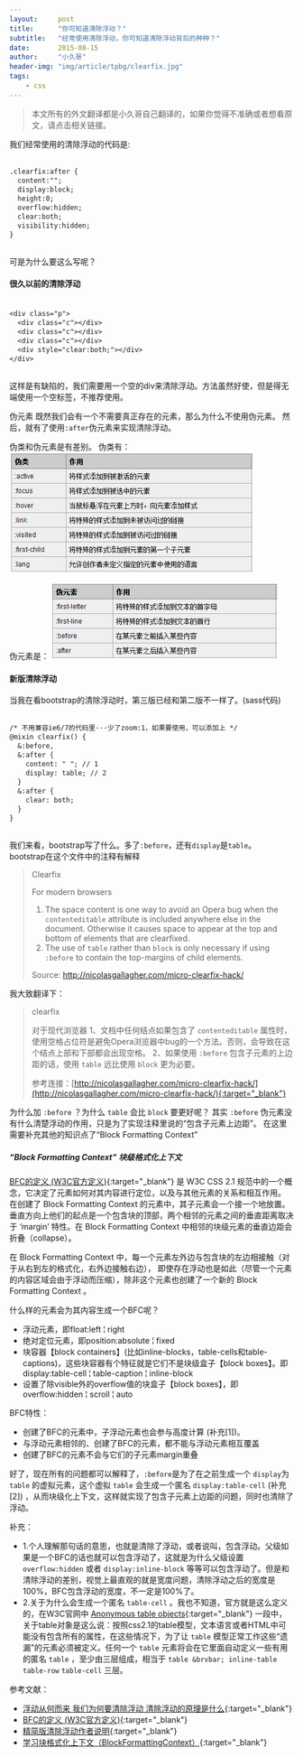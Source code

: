 ```yaml
---
layout:     post
title:      "你可知道清除浮动？"
subtitle:   "经常使用清除浮动，你可知道清除浮动背后的种种？"
date:       2015-08-15
author:     "小久哥"
header-img: "img/article/tpbg/clearfix.jpg"
tags:
    - css
---
```


> 本文所有的外文翻译都是小久哥自己翻译的，如果你觉得不准确或者想看原文，请点击相关链接。

我们经常使用的清除浮动的代码是:
<pre>
	<code>
.clearfix:after { 
  content:"";
  display:block;
  height:0;
  overflow:hidden;
  clear:both;
  visibility:hidden;
}
	</code>
</pre>
可是为什么要这么写呢？

#### 很久以前的清除浮动
<pre>
	<code>
&lt;div class="p"&gt;
  &lt;div class="c"&gt;&lt;/div&gt;
  &lt;div class="c"&gt;&lt;/div&gt;
  &lt;div class="c"&gt;&lt;/div&gt;
  &lt;div style="clear:both;"&gt;&lt;/div&gt;
&lt;/div&gt;
	</code>
</pre>

这样是有缺陷的，我们需要用一个空的div来清除浮动。方法虽然好使，但是得无端使用一个空标签，不推荐使用。

伪元素
既然我们会有一个不需要真正存在的元素，那么为什么不使用伪元素。
然后，就有了使用`:after`伪元素来实现清除浮动。

伪类和伪元素是有差别。
伪类有：
![img](/img/article/insert/20150815/weilei.jpg)

伪元素是：
![img](/img/article/insert/20150815/weiyuansu.jpg)

#### 新版清除浮动
当我在看bootstrap的清除浮动时，第三版已经和第二版不一样了。(sass代码)
<pre>
	<code>
/* 不用兼容ie6/7的代码里···少了zoom:1，如果要使用，可以添加上 */
@mixin clearfix() {
  &:before,
  &:after {
	content: " "; // 1
	display: table; // 2
  }
  &:after {
	clear: both;
  }
}
	</code>
</pre>
我们来看，bootstrap写了什么。多了`:before`，还有`display`是`table`。
bootstrap在这个文件中的注释有解释

> Clearfix
>
> For modern browsers
> 1. The space content is one way to avoid an Opera bug when the
>    `contenteditable` attribute is included anywhere else in the document.
>    Otherwise it causes space to appear at the top and bottom of elements
>    that are clearfixed.
> 2. The use of `table` rather than `block` is only necessary if using
>    `:before` to contain the top-margins of child elements.
>
> Source: http://nicolasgallagher.com/micro-clearfix-hack/

我大致翻译下：

> clearfix
>
> 对于现代浏览器
> 1、文档中任何结点如果包含了 `contenteditable` 属性时，使用空格占位符是避免Opera浏览器中bug的一个方法。否则，会导致在这个结点上部和下部都会出现空格。
> 2、如果使用 `:before` 包含子元素的上边距的话，使用 `table` 远比使用 `block` 更为必要。
>
> 参考连接：[http://nicolasgallagher.com/micro-clearfix-hack/](http://nicolasgallagher.com/micro-clearfix-hack/){:target="_blank"}

为什么加 `:before` ？为什么 `table` 会比 `block` 要更好呢？
其实 `:before` 伪元素没有什么清楚浮动的作用，只是为了实现注释里说的“包含子元素上边距”。
在这里需要补充其他的知识点了“Block Formatting Context”

##### “Block Formatting Context” 块级格式化上下文

[BFC的定义 (W3C官方定义)](http://www.w3.org/TR/CSS21/visuren.html#block-formatting){:target="_blank"}
是 W3C CSS 2.1 规范中的一个概念，它决定了元素如何对其内容进行定位，以及与其他元素的关系和相互作用。
在创建了 Block Formatting Context 的元素中，其子元素会一个接一个地放置。垂直方向上他们的起点是一个包含块的顶部，两个相邻的元素之间的垂直距离取决于 ‘margin’ 特性。在 Block Formatting Context 中相邻的块级元素的垂直边距会折叠（collapse）。

在 Block Formatting Context 中，每一个元素左外边与包含块的左边相接触（对于从右到左的格式化，右外边接触右边）， 即使存在浮动也是如此（尽管一个元素的内容区域会由于浮动而压缩），除非这个元素也创建了一个新的 Block Formatting Context 。

什么样的元素会为其内容生成一个BFC呢？

* 浮动元素，即float:left &brvbar; right
* 绝对定位元素，即position:absolute &brvbar; fixed
* 块容器【block containers】(比如inline-blocks，table-cells和table-captions)，这些块容器有个特征就是它们不是块级盒子【block boxes】。即display:table-cell &brvbar; table-caption &brvbar; inline-block
* 设置了除visible外的overflow值的块盒子【block boxes】，即overflow:hidden &brvbar; scroll &brvbar; auto

BFC特性：

* 创建了BFC的元素中，子浮动元素也会参与高度计算 (补充[1])。
* 与浮动元素相邻的、创建了BFC的元素，都不能与浮动元素相互覆盖
* 创建了BFC的元素不会与它们的子元素margin重叠

好了，现在所有的问题都可以解释了，`:before`是为了在之前生成一个 `display`为 `table` 的虚拟元素，这个虚拟 `table` 会生成一个匿名 `display:table-cell` (补充[2]) ，从而块级化上下文，这样就实现了包含子元素上边距的问题，同时也清除了浮动。

补充：

* 1.个人理解那句话的意思，也就是清除了浮动，或者说叫，包含浮动。父级如果是一个BFC的话也就可以包含浮动了，这就是为什么父级设置 `overflow:hidden` 或者 `display:inline-block` 等等可以包含浮动了。但是和清除浮动的差别，视觉上最直观的就是宽度问题，清除浮动之后的宽度是100%，BFC包含浮动的宽度，不一定是100%了。
* 2.关于为什么会生成一个匿名 `table-cell` 。我也不知道，官方就是这么定义的，在W3C官网中 [Anonymous table objects](http://www.w3.org/TR/CSS2/tables.html#anonymous-boxes){:target="_blank"} 一段中，关于table对象是这么说：按照css2.1的table模型，文本语言或者HTML中可能没有包含所有的属性，在这些情况下，为了让 `table` 模型正常工作这些“遗漏”的元素必须被定义。任何一个 `table` 元素将会在它里面自动定义一些有用的匿名 `table` ，至少由三层组成，相当于 `table &brvbar; inline-table` `table-row` `table-cell` 三层。

参考文献：

* [浮动从何而来 我们为何要清除浮动 清除浮动的原理是什么](http://www.jb51.net/css/67471.html){:target="_blank"}
* [BFC的定义 (W3C官方定义)](http://www.w3.org/TR/CSS21/visuren.html#block-formatting){:target="_blank"}
* [精简版清除浮动作者说明](http://nicolasgallagher.com/micro-clearfix-hack/){:target="_blank"}
* [学习块格式化上下文（BlockFormattingContext）](http://www.cnblogs.com/elcarim5efil/p/4745796.html){:target="_blank"}
